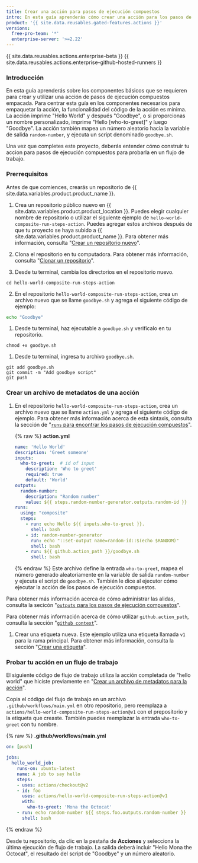 ```yaml
---
title: Crear una acción para pasos de ejecución compuestos
intro: En esta guía aprenderás cómo crear una acción para los pasos de ejecución compuestos.
product: '{{ site.data.reusables.gated-features.actions }}'
versions:
  free-pro-team: '*'
  enterprise-server: '>=2.22'
---
```


{{ site.data.reusables.actions.enterprise-beta }}
{{ site.data.reusables.actions.enterprise-github-hosted-runners }}

### Introducción

En esta guía aprenderás sobre los componentes básicos que se requieren para crear y utilizar una acción de pasos de ejecución compuestos empacada. Para centrar esta guía en los componentes necesarios para empaquetar la acción, la funcionalidad del código de la acción es mínima. La acción imprime "Hello World" y después "Goodbye", o si proporcionas un nombre personalizado, imprime "Hello [who-to-greet]" y luego "Goodbye". La acción también mapea un número aleatorio hacia la variable de salida `random-number`, y ejecuta un script denominado `goodbye.sh`.

Una vez que completes este proyecto, deberás entender cómo construir tu accion para pasos de ejecución compuestos para probarla en un flujo de trabajo.

### Prerrequisitos

Antes de que comiences, crearás un repositorio de {{ site.data.variables.product.product_name }}.

1. Crea un repositorio público nuevo en {{ site.data.variables.product.product_location }}. Puedes elegir cualquier nombre de repositorio o utilizar el siguiente ejemplo de `hello-world-composite-run-steps-action`. Puedes agregar estos archivos después de que tu proyecto se haya subido a {{ site.data.variables.product.product_name }}. Para obtener más información, consulta "[Crear un repositorio nuevo](/articles/creating-a-new-repository)".

1. Clona el repositorio en tu computadora. Para obtener más información, consulta "[Clonar un repositorio](/articles/cloning-a-repository)".

1. Desde tu terminal, cambia los directorios en el repositorio nuevo.

  ```shell
  cd hello-world-composite-run-steps-action
  ```

2. En el repositorio `hello-world-composite-run-steps-action`, crea un archivo nuevo que se llame `goodbye.sh` y agrega el siguiente código de ejemplo:

  ```bash
  echo "Goodbye"
  ```

1. Desde tu terminal, haz ejecutable a `goodbye.sh` y verifícalo en tu repositorio.

  ```shell
  chmod +x goodbye.sh
  ```

1. Desde tu terminal, ingresa tu archivo `goodbye.sh`.
  ```shell
  git add goodbye.sh
  git commit -m "Add goodbye script"
  git push
  ```

### Crear un archivo de metadatos de una acción

1. En el repositorio `hello-world-composite-run-steps-action`, crea un archivo nuevo que se llame `action.yml` y agrega el siguiente código de ejemplo. Para obtener más información acerca de esta sintaxis, consulta la sección de "[`runs` para encontrar los pasos de ejecución compuestos](/actions/creating-actions/metadata-syntax-for-github-actions#runs-for-composite-run-steps-actions)".

    {% raw %}
    **action.yml**
    ```yaml
    name: 'Hello World'
    description: 'Greet someone'
    inputs:
      who-to-greet:  # id of input
        description: 'Who to greet'
        required: true
        default: 'World'
    outputs:
      random-number: 
        description: "Random number"
        value: ${{ steps.random-number-generator.outputs.random-id }}
    runs:
      using: "composite"
      steps: 
        - run: echo Hello ${{ inputs.who-to-greet }}.
          shell: bash
        - id: random-number-generator
          run: echo "::set-output name=random-id::$(echo $RANDOM)"
          shell: bash
        - run: ${{ github.action_path }}/goodbye.sh
          shell: bash
    ```
    {% endraw %}
  Este archivo define la entrada `who-to-greet`, mapea el número generado aleatoriamente en la variable de salida `random-number` y ejecuta el script de `goodbye.sh`. También le dice al ejecutor cómo ejecutar la acción de los pasos de ejecución compuestos.

  Para obtener más información acerca de cómo administrar las alidas, consulta la secicón "[`outputs` para los pasos de ejecución compuestos](/actions/creating-actions/metadata-syntax-for-github-actions#outputs-for-composite-run-steps-actions)".

  Para obtener más información acerca de cómo utilizar `github.action_path`, consulta la sección "[`github context`](/actions/reference/context-and-expression-syntax-for-github-actions#github-context)".

1. Crear una etiqueta nueva. Este ejemplo utiliza una etiqueta llamada `v1` para la rama principal. Para obtener más información, consulta la sección "[Crear una etiqueta](/github/managing-your-work-on-github/creating-a-label)".

### Probar tu acción en un flujo de trabajo

El siguiente código de flujo de trabajo utiliza la acción completada de "hello world" que hiciste previamente en "[Crear un archivo de metadatos para la acción](/actions/creating-actions/creating-a-composite-run-steps-action#creating-an-action-metadata-file)".

Copia el código del flujo de trabajo en un archivo `.github/workflows/main.yml` en otro repositorio, pero reemplaza a `actions/hello-world-composite-run-steps-action@v1` con el prepositorio y la etiqueta que creaste. También puedes reemplazar la entrada `who-to-greet` con tu nombre.

{% raw %}
**.github/workflows/main.yml**
```yaml
on: [push]

jobs:
  hello_world_job:
    runs-on: ubuntu-latest
    name: A job to say hello
    steps:
    - uses: actions/checkout@v2
    - id: foo
      uses: actions/hello-world-composite-run-steps-action@v1
      with:
        who-to-greet: 'Mona the Octocat'
    - run: echo random-number ${{ steps.foo.outputs.random-number }} 
      shell: bash
```
{% endraw %}

Desde tu repositorio, da clic en la pestaña de **Acciones** y selecciona la última ejecución de flujo de trabajo. La salida deberá incluir "Hello Mona the Octocat", el resultado del script de "Goodbye" y un número aleatorio.
